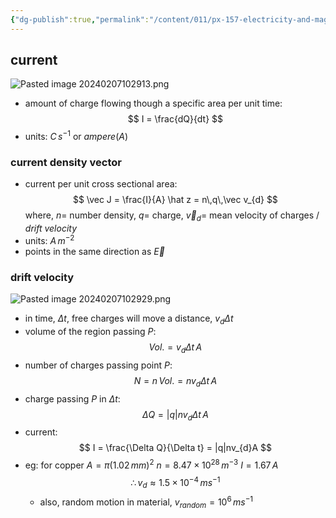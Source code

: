 ```yaml
---
{"dg-publish":true,"permalink":"/content/011/px-157-electricity-and-magnetism/px-157-b-electric-fields/iii-properties/px-157-b13a-current/","noteIcon":"1","created":"2025-08-27T13:14:04.792+01:00","updated":"2024-11-26T20:08:50.000+00:00"}
---
```


## current
![Pasted image 20240207102913.png](/img/user/pics/Pasted%20image%2020240207102913.png)
- amount of charge flowing though a specific area per unit time:
$$
I = \frac{dQ}{dt}
$$
- units: $C\,s^{-1}$ or $ampere (A)$ 
### current density vector
- current per unit cross sectional area:
$$
\vec J = \frac{I}{A} \hat z = n\,q\,\vec v_{d}
$$
	where, $n=$ number density, $q=$ charge, $\vec v_{d}=$ mean velocity of charges / *drift velocity*
- units: $A\,m^{-2}$
- points in the same direction as $\vec E$
### drift velocity
![Pasted image 20240207102929.png](/img/user/pics/Pasted%20image%2020240207102929.png)
- in time, $\Delta t$, free charges will move a distance, $v_{d}\Delta t$
- volume of the region passing $P:$
$$
Vol. = v_{d}\Delta t\, A
$$
- number of charges passing point $P:$
$$
N= n\, Vol. = nv_{d}\Delta t\, A
$$
- charge passing $P$ in $\Delta t:$
$$
\Delta Q = |q| nv_{d}\Delta t\, A
$$
- current:
$$
I = \frac{\Delta Q}{\Delta t} = |q|nv_{d}A
$$
- eg: for copper
		$A = \pi (1.02\,mm)^{2}$
		$n = 8.47\times10^{28}\,m^{-3}$
		$I = 1.67\, A$
	$$\therefore v_{d} \approx 1.5\times10^{-4}\, ms^{-1}$$
	- also, random motion in material, $v_{random}= 10^{6}\,ms^{-1}$
